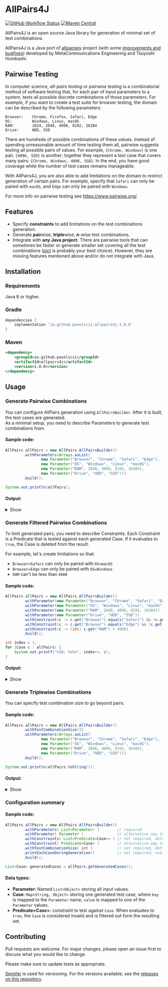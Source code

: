 # AllPairs4J

[![GitHub Workflow Status](https://img.shields.io/github/workflow/status/pavelicii/allpairs4j/build-checkstyle?logo=GitHub)](https://github.com/pavelicii/allpairs4j/actions/workflows/build-checkstyle.yaml)
[![Maven Central](https://img.shields.io/maven-central/v/io.github.pavelicii/allpairs4j)](https://search.maven.org/artifact/io.github.pavelicii/allpairs4j)

AllPairs4J is an open source Java library for generation of minimal set of test combinations. 

AllPairs4J is a Java port of [allpairspy](https://github.com/thombashi/allpairspy) project
(with some [improvements and bugfixes](https://github.com/thombashi/allpairspy/pull/10))
developed by MetaCommunications Engineering and Tsuyoshi Hombashi.

## Pairwise Testing

In computer science, _all-pairs testing_ or _pairwise testing_ is a combinatorial method of software testing that, for 
each pair of input parameters to a system, tests all possible discrete combinations of those parameters. For example, 
if you want to create a test suite for browser testing, the domain can be described by the following parameters:

```text
Browser:    Chrome, Firefox, Safari, Edge
OS:         Windows, Linux, macOS
RAM:        1024, 2048, 4096, 8192, 16384
Drive:      HDD, SSD
```

There are hundreds of possible combinations of these values. Instead of spending unreasonable amount of time testing
them all, pairwise suggests testing all possible pairs of values. For example, `{Chrome, Windows}` is one pair, 
`{4096, SSD}` is another; together they represent a test case that covers many pairs: `{Chrome, Windows, 4096, SSD}`. 
In the end, you have good coverage while the number of test cases remains manageable.

With AllPairs4J, you are also able to add limitations on the domain to restrict generation of certain pairs. 
For example, specify that `Safari` can only be paired with `macOS`, and `Edge` can only be paired with `Windows`.

For more info on pairwise testing see https://www.pairwise.org/.

## Features

* Specify **constraints** to add limitations on the test combinations generation.
* Generate **pair**wise, **triple**wise, **n**-wise test combinations.
* Integrate with **any Java project**. There are pairwise tools that can sometimes be faster or generate smaller set
  covering all the test combinations ([pict](https://github.com/microsoft/pict) is probably your best choice). 
  However, they are missing features mentioned above and/or do not integrate with Java.

## Installation

### Requirements

Java 8 or higher.

### Gradle

```groovy
dependencies {
    implementation 'io.github.pavelicii:allpairs4j:1.0.0'
}
```

### Maven

```xml
<dependency>
    <groupId>io.github.pavelicii</groupId>
    <artifactId>allpairs4j</artifactId>
    <version>1.0.0</version>
</dependency>
```

## Usage

### Generate Pairwise Combinations

You can configure AllPairs generation using `AllPairsBuilder`. After it is built, the test cases are generated.\
As a minimal setup, you need to describe Parameters to generate test combinations from.

#### Sample code:

```java
AllPairs allPairs = new AllPairs.AllPairsBuilder()
        .withParameters(Arrays.asList(
                new Parameter("Browser", "Chrome", "Safari", "Edge"),
                new Parameter("OS", "Windows", "Linux", "macOS"),
                new Parameter("RAM", 2048, 4096, 8192, 16384),
                new Parameter("Drive", "HDD", "SSD")))
        .build();

System.out.println(allPairs);
```

#### Output:

<details><summary>Show</summary>

```text
  1: {Browser=Chrome, OS=Windows, RAM=2048, Drive=HDD}
  2: {Browser=Safari, OS=Linux, RAM=4096, Drive=HDD}
  3: {Browser=Edge, OS=macOS, RAM=8192, Drive=HDD}
  4: {Browser=Edge, OS=Linux, RAM=16384, Drive=SSD}
  5: {Browser=Safari, OS=Windows, RAM=16384, Drive=SSD}
  6: {Browser=Chrome, OS=macOS, RAM=4096, Drive=SSD}
  7: {Browser=Chrome, OS=Linux, RAM=8192, Drive=SSD}
  8: {Browser=Safari, OS=macOS, RAM=2048, Drive=SSD}
  9: {Browser=Edge, OS=Windows, RAM=4096, Drive=HDD}
 10: {Browser=Edge, OS=Windows, RAM=2048, Drive=HDD}
 11: {Browser=Safari, OS=macOS, RAM=16384, Drive=HDD}
 12: {Browser=Chrome, OS=Linux, RAM=16384, Drive=SSD}
 13: {Browser=Safari, OS=Linux, RAM=8192, Drive=SSD}
 14: {Browser=Chrome, OS=Windows, RAM=8192, Drive=HDD}
 15: {Browser=Edge, OS=Linux, RAM=2048, Drive=HDD}
```

</details>

### Generate Filtered Pairwise Combinations

To limit generated pairs, you need to describe Constraints. Each Constraint is a Predicate that is tested against 
each generated Case. If it evaluates to `true`, the Case is deleted from the result.

For example, let's create limitations so that: 
* `Browser=Safari` can only be paired with `OS=macOS`
* `Browser=Edge` can only be paired with `OS=Windows`
* `RAM` can't be less than `4000`

#### Sample code:

```java
AllPairs allPairs = new AllPairs.AllPairsBuilder()
        .withParameter(new Parameter("Browser", "Chrome", "Safari", "Edge"))
        .withParameter(new Parameter("OS", "Windows", "Linux", "macOS"))
        .withParameter(new Parameter("RAM", 2048, 4096, 8192, 16384))
        .withParameter(new Parameter("Drive", "HDD", "SSD"))
        .withConstraint(c -> c.get("Browser").equals("Safari") && !c.get("OS").equals("macOS"))
        .withConstraint(c -> c.get("Browser").equals("Edge") && !c.get("OS").equals("Windows"))
        .withConstraint(c -> (int) c.get("RAM") < 4000)
        .build();

int index = 1;
for (Case c : allPairs) {
    System.out.printf("%3d: %s%n", index++, c);
}
```

#### Output:

<details><summary>Show</summary>

```text
  1: {Browser=Chrome, OS=Windows, RAM=4096, Drive=HDD}
  2: {Browser=Safari, OS=macOS, RAM=8192, Drive=HDD}
  3: {Browser=Edge, OS=Windows, RAM=16384, Drive=SSD}
  4: {Browser=Edge, OS=Windows, RAM=8192, Drive=SSD}
  5: {Browser=Safari, OS=macOS, RAM=4096, Drive=SSD}
  6: {Browser=Chrome, OS=Linux, RAM=16384, Drive=HDD}
  7: {Browser=Edge, OS=Windows, RAM=4096, Drive=HDD}
  8: {Browser=Chrome, OS=macOS, RAM=16384, Drive=SSD}
  9: {Browser=Safari, OS=macOS, RAM=16384, Drive=HDD}
 10: {Browser=Chrome, OS=Linux, RAM=8192, Drive=SSD}
 11: {Browser=Chrome, OS=Linux, RAM=4096, Drive=SSD}
```

</details>

### Generate Triplewise Combinations

You can specify test combination size to go beyond pairs.

#### Sample code:

```java
AllPairs allPairs = new AllPairs.AllPairsBuilder()
        .withTestCombinationSize(3)
        .withParameters(Arrays.asList(
                new Parameter("Browser", "Chrome", "Safari", "Edge"),
                new Parameter("OS", "Windows", "Linux", "macOS"),
                new Parameter("RAM", 2048, 4096, 8192, 16384),
                new Parameter("Drive", "HDD", "SSD")))
        .build();

System.out.println(allPairs.toString());
```

#### Output:

<details><summary>Show</summary>

```text
  1: {Browser=Chrome, OS=Windows, RAM=2048, Drive=HDD}
  2: {Browser=Safari, OS=Linux, RAM=4096, Drive=HDD}
  3: {Browser=Edge, OS=macOS, RAM=8192, Drive=HDD}
  4: {Browser=Edge, OS=macOS, RAM=16384, Drive=SSD}
  5: {Browser=Safari, OS=Linux, RAM=16384, Drive=SSD}
  6: {Browser=Chrome, OS=Windows, RAM=8192, Drive=SSD}
  7: {Browser=Chrome, OS=Windows, RAM=4096, Drive=HDD}
  8: {Browser=Safari, OS=Linux, RAM=2048, Drive=HDD}
  9: {Browser=Edge, OS=macOS, RAM=2048, Drive=HDD}
 10: {Browser=Edge, OS=macOS, RAM=4096, Drive=HDD}
 11: {Browser=Safari, OS=Linux, RAM=8192, Drive=SSD}
 12: {Browser=Chrome, OS=Windows, RAM=16384, Drive=SSD}
 13: {Browser=Chrome, OS=Windows, RAM=16384, Drive=HDD}
 14: {Browser=Safari, OS=Linux, RAM=4096, Drive=SSD}
 15: {Browser=Edge, OS=macOS, RAM=2048, Drive=SSD}
 16: {Browser=Edge, OS=macOS, RAM=8192, Drive=SSD}
 17: {Browser=Safari, OS=Linux, RAM=8192, Drive=HDD}
 18: {Browser=Chrome, OS=Windows, RAM=2048, Drive=SSD}
 19: {Browser=Chrome, OS=Windows, RAM=4096, Drive=SSD}
 20: {Browser=Safari, OS=Linux, RAM=16384, Drive=HDD}
 21: {Browser=Edge, OS=macOS, RAM=16384, Drive=HDD}
 22: {Browser=Edge, OS=macOS, RAM=4096, Drive=SSD}
 23: {Browser=Safari, OS=Linux, RAM=2048, Drive=SSD}
 24: {Browser=Chrome, OS=Windows, RAM=8192, Drive=HDD}
 25: {Browser=Chrome, OS=Linux, RAM=8192, Drive=HDD}
 26: {Browser=Safari, OS=macOS, RAM=2048, Drive=SSD}
 27: {Browser=Edge, OS=Windows, RAM=4096, Drive=SSD}
 28: {Browser=Edge, OS=Windows, RAM=16384, Drive=HDD}
 29: {Browser=Safari, OS=macOS, RAM=16384, Drive=HDD}
 30: {Browser=Chrome, OS=Linux, RAM=4096, Drive=SSD}
 31: {Browser=Chrome, OS=Linux, RAM=2048, Drive=SSD}
 32: {Browser=Safari, OS=macOS, RAM=8192, Drive=HDD}
 33: {Browser=Edge, OS=Windows, RAM=8192, Drive=HDD}
 34: {Browser=Safari, OS=macOS, RAM=4096, Drive=SSD}
 35: {Browser=Edge, OS=Windows, RAM=2048, Drive=SSD}
 36: {Browser=Chrome, OS=Linux, RAM=16384, Drive=HDD}
 37: {Browser=Chrome, OS=macOS, RAM=16384, Drive=HDD}
 38: {Browser=Edge, OS=Linux, RAM=2048, Drive=SSD}
 39: {Browser=Safari, OS=Windows, RAM=4096, Drive=SSD}
 40: {Browser=Safari, OS=Windows, RAM=8192, Drive=HDD}
 41: {Browser=Edge, OS=Linux, RAM=8192, Drive=HDD}
 42: {Browser=Chrome, OS=macOS, RAM=4096, Drive=SSD}
 43: {Browser=Chrome, OS=macOS, RAM=2048, Drive=SSD}
 44: {Browser=Edge, OS=Linux, RAM=16384, Drive=HDD}
 45: {Browser=Safari, OS=Windows, RAM=16384, Drive=HDD}
 46: {Browser=Safari, OS=Windows, RAM=2048, Drive=SSD}
 47: {Browser=Edge, OS=Linux, RAM=4096, Drive=SSD}
 48: {Browser=Chrome, OS=macOS, RAM=8192, Drive=HDD}
```

</details>

### Configuration summary

#### Sample code:

```java
AllPairs allPairs = new AllPairs.AllPairsBuilder()
        .withParameters( List<Parameter> )        // required
        .withParameter( Parameter )               // alternative way to specify Parameters one by one
        .withConstraints( List<Predicate<Case>> ) // not required, default is no Constraints
        .withConstraint( Predicate<Case> )        // alternative way to specify Constraints one by one
        .withTestCombinationSize( int )           // not required, default is 2
        .printEachCaseDuringGeneration()          // not required, useful for debug
        .build();

List<Case> generatedCases = allPairs.getGeneratedCases();
```

#### Data types:

* **Parameter**: Named `List<Object>` storing all input values.
* **Case**: `Map<String, Object>` storing one generated test case,
  where `key` is mapped to the `Parameter` name, `value` is mapped to one of the `Parameter` values.
* **Predicate\<Case\>**: constraint to test against `Case`. When evaluates to `true`, the `Case` is considered invalid
  and is filtered out form the resulting set.

## Contributing

Pull requests are welcome. For major changes, please open an issue first to discuss what you would like to change.

Please make sure to update tests as appropriate.

[SemVer](https://semver.org/) is used for versioning. For the versions available, 
see the [releases on this repository](https://github.com/pavelicii/allpairs4j/releases).
